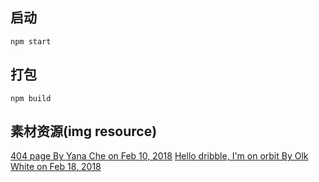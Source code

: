 ## 启动 
```
npm start
```

## 打包    
```
npm build
```

## 素材资源(img resource)
[404 page    By Yana Che on Feb 10, 2018](https://dribbble.com/shots/4210504-404-page)
[Hello dribble, I'm on orbit    By Olk White on Feb 18, 2018](https://dribbble.com/shots/4240165-Hello-dribble-I-m-on-orbit)